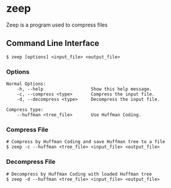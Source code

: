 # zeep
Zeep is a program used to compress files

## Command Line Interface

```shell
$ zeep [options] <input_file> <output_file>
```

### Options

```text
Normal Options:
    -h, --help                  Show this help message.
    -c, --compress <type>       Compress the input file.
    -d, --decompress <type>     Decompress the input file.

Compress type:
    --huffman <tree_file>       Use Huffman Coding.
```

### Compress File

```shell
# Compress by Huffman Coding and save Huffman tree to a file
$ zeep -c --huffman <tree_file> <input_file> <output_file>
```

### Decompress File

```shell
# Decompress by Huffman Coding with loaded Huffman tree
$ zeep -d --huffman <tree_file> <input_file> <output_file>
```
